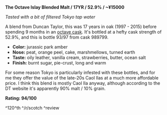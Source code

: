 ﻿**The Octave Islay Blended Malt / 17YR / 52.9% / ~¥15000**

*Tasted with a bit of filtered Tokyo tap water*

A blend from Duncan Taylor, this was 17 years in oak (1997 - 2015) before spending 9 months in an [octave cask](http://www.whiskyintelligence.com/2011/09/the-octave-cask-range-from-duncan-taylor-scotch-whisky-scotch-whisky-news/).  It's bottled at a hefty cask strength of 52.9%, and this is bottle 93/97 from cask 989799.

* **Color:** jurassic park amber
* **Nose:** peat, orange peel, cake, marshmellows, turned earth
* **Taste:** oily leather, vanilla cream, strawberries, butter, ocean salt
* **Finish:** burnt sugar, pie-crust, long and warm

For some reason Tokyo is particularly infested with these bottles, and for me they offer the value of the late-20s Caol Ilas at a much more affordable price.  I think this blend is mostly Caol Ila anyway, although according to the DT website it's apparently 90% malt / 10% grain.

**Rating: 94/100**

^120^th ^/r/scotch ^review
